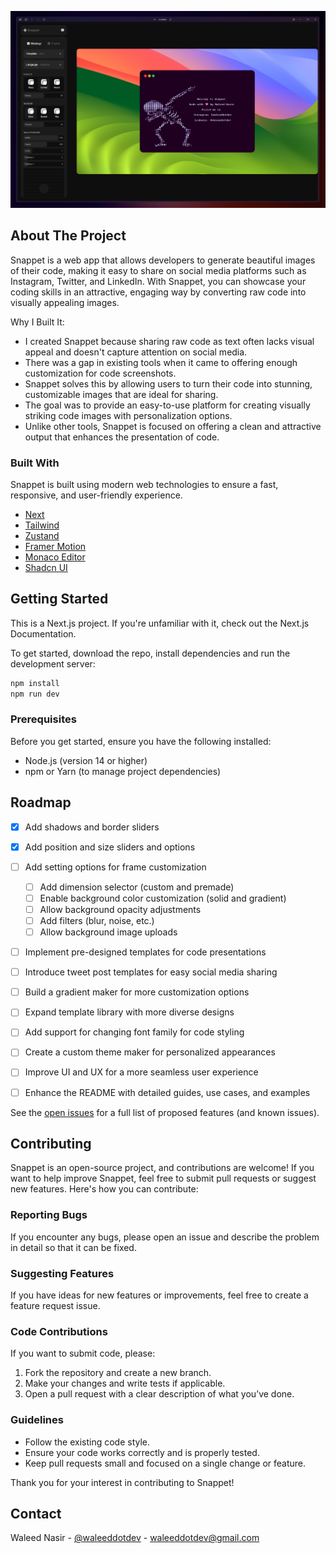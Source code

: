 ![Snappet Banner](https://github.com/waleeddotdev/Snappet/blob/504010ceed8ee72ddab4feaa4bdfb4d6b4fa1e23/public/assets/readme/Banner.png)
## About The Project

Snappet is a web app that allows developers to generate beautiful images of their code, making it easy to share on social media platforms such as Instagram, Twitter, and LinkedIn. With Snappet, you can showcase your coding skills in an attractive, engaging way by converting raw code into visually appealing images.

Why I Built It:
- I created Snappet because sharing raw code as text often lacks visual appeal and doesn't capture attention on social media.
- There was a gap in existing tools when it came to offering enough customization for code screenshots.
- Snappet solves this by allowing users to turn their code into stunning, customizable images that are ideal for sharing.
- The goal was to provide an easy-to-use platform for creating visually striking code images with personalization options.
- Unlike other tools, Snappet is focused on offering a clean and attractive output that enhances the presentation of code.
### Built With

Snappet is built using modern web technologies to ensure a fast, responsive, and user-friendly experience.

- [Next](https://nextjs.org)
- [Tailwind](https://tailwindcss.com/)
- [Zustand](https://zustand.docs.pmnd.rs/)
- [Framer Motion](https://motion.dev/)
- [Monaco Editor](https://www.npmjs.com/package/@monaco-editor/react)
- [Shadcn UI](https://ui.shadcn.com/)
## Getting Started

This is a Next.js project. If you're unfamiliar with it, check out the Next.js Documentation.

To get started, download the repo, install dependencies and run the development server:

  ```sh
  npm install 
npm run dev
  ```
### Prerequisites

Before you get started, ensure you have the following installed:

- Node.js (version 14 or higher)
- npm or Yarn (to manage project dependencies)
## Roadmap

- [x] Add shadows and border sliders
- [x] Add position and size sliders and options
- [ ] Add setting options for frame customization
  - [ ] Add dimension selector (custom and premade)
  - [ ] Enable background color customization (solid and gradient)
  - [ ] Allow background opacity adjustments
  - [ ] Add filters (blur, noise, etc.)
  - [ ] Allow background image uploads
- [ ] Implement pre-designed templates for code presentations
- [ ] Introduce tweet post templates for easy social media sharing
- [ ] Build a gradient maker for more customization options
- [ ] Expand template library with more diverse designs
- [ ] Add support for changing font family for code styling
- [ ] Create a custom theme maker for personalized appearances
- [ ] Improve UI and UX for a more seamless user experience
- [ ] Enhance the README with detailed guides, use cases, and examples


See the [open issues](https://github.com/waleeddotdev/Snappet/issues) for a full list of proposed features (and known issues).
## Contributing



Snappet is an open-source project, and contributions are welcome! If you want to help improve Snappet, feel free to submit pull requests or suggest new features. Here's how you can contribute:

### Reporting Bugs
If you encounter any bugs, please open an issue and describe the problem in detail so that it can be fixed.

### Suggesting Features
If you have ideas for new features or improvements, feel free to create a feature request issue.

### Code Contributions
If you want to submit code, please:
1. Fork the repository and create a new branch.
2. Make your changes and write tests if applicable.
3. Open a pull request with a clear description of what you’ve done.

### Guidelines
- Follow the existing code style.
- Ensure your code works correctly and is properly tested.
- Keep pull requests small and focused on a single change or feature.

Thank you for your interest in contributing to Snappet!

## Contact

Waleed Nasir - [@waleeddotdev](https://linkedin.com/waleeddotdev) - waleeddotdev@gmail.com
